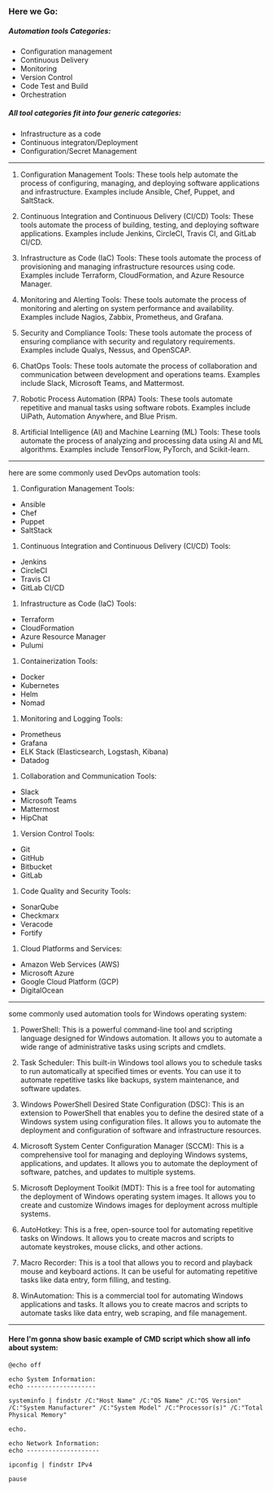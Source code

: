 ### Here we Go:

##### Automation tools Categories:
* Configuration management 
* Continuous Delivery 
* Monitoring 
* Version Control
* Code Test and Build
* Orchestration 

##### All tool categories fit into four generic categories:
* Infrastructure as a code 
* Continuous integraton/Deployment 
* Configuration/Secret Management 

___
<ol>
<li>
<p>Configuration Management Tools: These tools help automate the process of configuring, managing, and deploying software applications and infrastructure. Examples include Ansible, Chef, Puppet, and SaltStack.</p>
</li>
<li>
<p>Continuous Integration and Continuous Delivery (CI/CD) Tools: These tools automate the process of building, testing, and deploying software applications. Examples include Jenkins, CircleCI, Travis CI, and GitLab CI/CD.</p>
</li>
<li>
<p>Infrastructure as Code (IaC) Tools: These tools automate the process of provisioning and managing infrastructure resources using code. Examples include Terraform, CloudFormation, and Azure Resource Manager.</p>
</li>
<li>
<p>Monitoring and Alerting Tools: These tools automate the process of monitoring and alerting on system performance and availability. Examples include Nagios, Zabbix, Prometheus, and Grafana.</p>
</li>
<li>
<p>Security and Compliance Tools: These tools automate the process of ensuring compliance with security and regulatory requirements. Examples include Qualys, Nessus, and OpenSCAP.</p>
</li>
<li>
<p>ChatOps Tools: These tools automate the process of collaboration and communication between development and operations teams. Examples include Slack, Microsoft Teams, and Mattermost.</p>
</li>
<li>
<p>Robotic Process Automation (RPA) Tools: These tools automate repetitive and manual tasks using software robots. Examples include UiPath, Automation Anywhere, and Blue Prism.</p>
</li>
<li>
<p>Artificial Intelligence (AI) and Machine Learning (ML) Tools: These tools automate the process of analyzing and processing data using AI and ML algorithms. Examples include TensorFlow, PyTorch, and Scikit-learn.</p>
</li>
</ol>

___

<p>here are some commonly used DevOps automation tools:</p>
<ol>
<li>Configuration Management Tools:</li>
</ol>
<ul>
<li>Ansible</li>
<li>Chef</li>
<li>Puppet</li>
<li>SaltStack</li>
</ul>
<ol>
<li>Continuous Integration and Continuous Delivery (CI/CD) Tools:</li>
</ol>
<ul>
<li>Jenkins</li>
<li>CircleCI</li>
<li>Travis CI</li>
<li>GitLab CI/CD</li>
</ul>
<ol>
<li>Infrastructure as Code (IaC) Tools:</li>
</ol>
<ul>
<li>Terraform</li>
<li>CloudFormation</li>
<li>Azure Resource Manager</li>
<li>Pulumi</li>
</ul>
<ol>
<li>Containerization Tools:</li>
</ol>
<ul>
<li>Docker</li>
<li>Kubernetes</li>
<li>Helm</li>
<li>Nomad</li>
</ul>
<ol>
<li>Monitoring and Logging Tools:</li>
</ol>
<ul>
<li>Prometheus</li>
<li>Grafana</li>
<li>ELK Stack (Elasticsearch, Logstash, Kibana)</li>
<li>Datadog</li>
</ul>
<ol>
<li>Collaboration and Communication Tools:</li>
</ol>
<ul>
<li>Slack</li>
<li>Microsoft Teams</li>
<li>Mattermost</li>
<li>HipChat</li>
</ul>
<ol>
<li>Version Control Tools:</li>
</ol>
<ul>
<li>Git</li>
<li>GitHub</li>
<li>Bitbucket</li>
<li>GitLab</li>
</ul>
<ol>
<li>Code Quality and Security Tools:</li>
</ol>
<ul>
<li>SonarQube</li>
<li>Checkmarx</li>
<li>Veracode</li>
<li>Fortify</li>
</ul>
<ol>
<li>Cloud Platforms and Services:</li>
</ol>
<ul>
<li>Amazon Web Services (AWS)</li>
<li>Microsoft Azure</li>
<li>Google Cloud Platform (GCP)</li>
<li>DigitalOcean</li>
</ul>

___

<p>some commonly used automation tools for Windows operating system:</p>
<ol>
<li>
<p>PowerShell: This is a powerful command-line tool and scripting language designed for Windows automation. It allows you to automate a wide range of administrative tasks using scripts and cmdlets.</p>
</li>
<li>
<p>Task Scheduler: This built-in Windows tool allows you to schedule tasks to run automatically at specified times or events. You can use it to automate repetitive tasks like backups, system maintenance, and software updates.</p>
</li>
<li>
<p>Windows PowerShell Desired State Configuration (DSC): This is an extension to PowerShell that enables you to define the desired state of a Windows system using configuration files. It allows you to automate the deployment and configuration of software and infrastructure resources.</p>
</li>
<li>
<p>Microsoft System Center Configuration Manager (SCCM): This is a comprehensive tool for managing and deploying Windows systems, applications, and updates. It allows you to automate the deployment of software, patches, and updates to multiple systems.</p>
</li>
<li>
<p>Microsoft Deployment Toolkit (MDT): This is a free tool for automating the deployment of Windows operating system images. It allows you to create and customize Windows images for deployment across multiple systems.</p>
</li>
<li>
<p>AutoHotkey: This is a free, open-source tool for automating repetitive tasks on Windows. It allows you to create macros and scripts to automate keystrokes, mouse clicks, and other actions.</p>
</li>
<li>
<p>Macro Recorder: This is a tool that allows you to record and playback mouse and keyboard actions. It can be useful for automating repetitive tasks like data entry, form filling, and testing.</p>
</li>
<li>
<p>WinAutomation: This is a commercial tool for automating Windows applications and tasks. It allows you to create macros and scripts to automate tasks like data entry, web scraping, and file management.</p>
</li>
</ol>

___

#### Here I'm gonna show basic example of CMD script which show all info about system:
```
@echo off

echo System Information:
echo -------------------

systeminfo | findstr /C:"Host Name" /C:"OS Name" /C:"OS Version" /C:"System Manufacturer" /C:"System Model" /C:"Processor(s)" /C:"Total Physical Memory"

echo.

echo Network Information:
echo --------------------

ipconfig | findstr IPv4

pause

```


